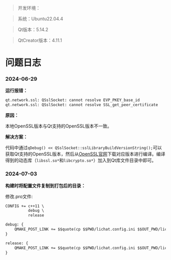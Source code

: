 > 开发环境：

> 系统：Ubuntu22.04.4

> Qt版本：5.14.2

> QtCreator版本：4.11.1

# 问题日志

### 2024-06-29

**运行报错：**

```cmd
qt.network.ssl: QSslSocket: cannot resolve EVP_PKEY_base_id
qt.network.ssl: QSslSocket: cannot resolve SSL_get_peer_certificate
```
**原因：**

本地OpenSSL版本与Qt支持的OpenSSL版本不一致。

**解决方案：**

代码中通过`qDebug() << QSslSocket::sslLibraryBuildVersionString();`可以获取Qt支持的OpenSSL版本，然后从[OpenSSL官网](https://www.openssl.org/source/old/index.html)下载对应版本进行编译。编译得到的动态库（`libssl.so*`和`libcrypto.so*`）加入到Qt库文件目录中即可。

### 2024-07-03

**构建时将配置文件复制到打包后的目录：**

修改.pro文件:

```txt
CONFIG += c++11 \
          debug \
          release

debug: {
    QMAKE_POST_LINK += $$quote(cp $$PWD/lichat.config.ini $$OUT_PWD/lichat.config.ini)
}

release: {
    QMAKE_POST_LINK += $$quote(cp $$PWD/lichat.config.ini $$OUT_PWD/lichat.config.ini)
}
```